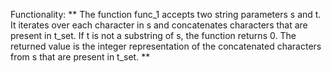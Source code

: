 Functionality: ** The function func_1 accepts two string parameters s and t. It iterates over each character in s and concatenates characters that are present in t_set. If t is not a substring of s, the function returns 0. The returned value is the integer representation of the concatenated characters from s that are present in t_set. **
